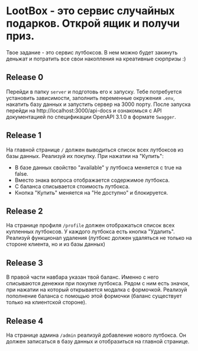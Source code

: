 # LootBox - это сервис случайных подарков. Открой ящик и получи приз.

Твое задание - это сервис лутбоксов. В нем можно будет закинуть деньжат и потратить все свои накопления на креативные сюрпризы :)

## Release 0

Перейди в папку `server` и подготовь его к запуску. Тебе потребуется установить зависимости, заполнить переменные окружения `.env`, накатить базу данных и запустить сервер на 3000 порту. После запуска перейди на http://localhost:3000/api-docs и ознакомься с API документацией по спецификации OpenAPI 3.1.0 в формате `Swagger`.

## Release 1

На главной странице `/` должен выводиться список всех лутбоксов из базы данных.
Реализуй их покупку. При нажатии на "Купить":

- В базе данных свойство "available" у лутбокса меняется с true на false.
- Вместо знака вопроса отображается содержимое лутбокса.
- С баланса списывается стоимость лутбокса.
- Кнопка "Купить" меняется на "Не доступно" и блокируется.

## Release 2

На странице профиля `/profile` должен отображаться список всех купленных лутбоксов.
У каждого лутбокса есть кнопка "Удалить". Реализуй функционал удаления (лутбокс должен удаляться не только на стороне клиента, но и из базы данных)

## Release 3

В правой части навбара указан твой баланс. Именно с него списываются денежки при покупке лутбокса. Рядом с ним есть значок, при нажатии на который открывается модалка с формочкой. Реализуй пополнение баланса с помощью этой формочки (баланс существует только на клиентской стороне).

## Release 4

На странице админа `/admin` реализуй добавление нового лутбокса. Он должен записаться в базу данных и отобразиться на главной странице.

